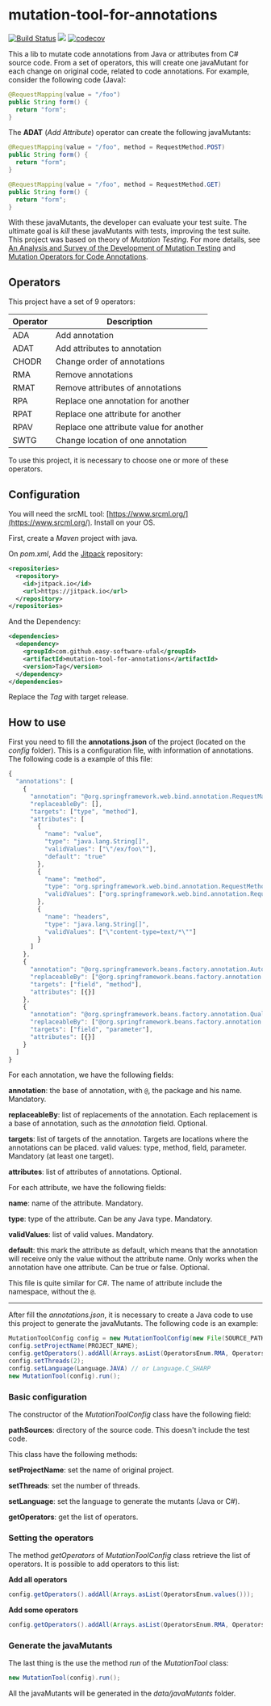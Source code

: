 # mutation-tool-for-annotations

[![Build Status](https://travis-ci.org/easy-software-ufal/mutation-tool-for-annotations.svg?branch=master)](https://travis-ci.org/easy-software-ufal/mutation-tool-for-annotations) [![](https://jitpack.io/v/easy-software-ufal/mutation-tool-for-annotations.svg)](https://jitpack.io/#easy-software-ufal/mutation-tool-for-annotations) [![codecov](https://codecov.io/gh/easy-software-ufal/mutation-tool-for-annotations/branch/master/graph/badge.svg)](https://codecov.io/gh/easy-software-ufal/mutation-tool-for-annotations)

This a lib to mutate code annotations from Java or attributes from C# source code. From a set of operators, this will create one javaMutant for each change on original code, related to code annotations. For example, consider the following code (Java):

```java
@RequestMapping(value = "/foo")
public String form() {
  return "form";
}
```

The **ADAT** (*Add Attribute*) operator can create the following javaMutants:

```java
@RequestMapping(value = "/foo", method = RequestMethod.POST)
public String form() {
  return "form";
}
```

```java
@RequestMapping(value = "/foo", method = RequestMethod.GET)
public String form() {
  return "form";
}
```

With these javaMutants, the developer can evaluate your test suite. The ultimate goal is *kill* these javaMutants with tests, improving the test suite. This project was based on theory of *Mutation Testing*. For more details, see [An Analysis and Survey of the Development of Mutation Testing](https://ieeexplore.ieee.org/abstract/document/5487526) and [Mutation Operators for Code Annotations](https://dl.acm.org/citation.cfm?id=3266006&dl=ACM&coll=DL).

## Operators

This project have a set of 9 operators:

Operator | Description
---------|---------------
ADA | Add annotation
ADAT | Add attributes to annotation
CHODR | Change order of annotations
RMA | Remove annotations
RMAT | Remove attributes of annotations
RPA | Replace one annotation for another
RPAT | Replace one attribute for another
RPAV | Replace one attribute value for another
SWTG | Change location of one annotation

To use this project, it is necessary to choose one or more of these operators.

## Configuration

You will need the srcML tool: [https://www.srcml.org/](https://www.srcml.org/). Install on your OS.

First, create a *Maven* project with java.

On *pom.xml*, Add the [Jitpack](https://jitpack.io/) repository:

```xml
<repositories>
  <repository>
    <id>jitpack.io</id>
    <url>https://jitpack.io</url>
  </repository>
</repositories>
```
  
And the Dependency:

```xml
<dependencies>
  <dependency>
    <groupId>com.github.easy-software-ufal</groupId>
    <artifactId>mutation-tool-for-annotations</artifactId>
    <version>Tag</version>
  </dependency>
</dependencies>
```

Replace the *Tag* with target release.

## How to use

First you need to fill the **annotations.json** of the project (located on the *config* folder). This is a configuration file, with information of annotations. The following code is a example of this file:

```javascript
{
  "annotations": [
    {
      "annotation": "@org.springframework.web.bind.annotation.RequestMapping",
      "replaceableBy": [],
      "targets": ["type", "method"],
      "attributes": [
        {
          "name": "value",
          "type": "java.lang.String[]",
          "validValues": ["\"/ex/foo\""],
          "default": "true"
        },
        {
          "name": "method",
          "type": "org.springframework.web.bind.annotation.RequestMethod[]",
          "validValues": ["org.springframework.web.bind.annotation.RequestMethod.POST"]
        },
        {
          "name": "headers",
          "type": "java.lang.String[]",
          "validValues": ["\"content-type=text/*\""]
        }
      ]
    },
    {
      "annotation": "@org.springframework.beans.factory.annotation.Autowired",
      "replaceableBy": ["@org.springframework.beans.factory.annotation.Qualifier"],
      "targets": ["field", "method"],
      "attributes": [{}]
    },
    {
      "annotation": "@org.springframework.beans.factory.annotation.Qualifier",
      "replaceableBy": ["@org.springframework.beans.factory.annotation.Autowired"],
      "targets": ["field", "parameter"],
      "attributes": [{}]
    }
  ]
}
```

For each annotation, we have the following fields:

**annotation**: the base of annotation, with `@`, the package and his name. Mandatory.

**replaceableBy**: list of replacements of the annotation. Each replacement is a base of annotation, such as the *annotation* field. Optional.

**targets**: list of targets of the annotation. Targets are locations where the annotations can be placed. valid values: type, method, field, parameter. Mandatory (at least one target).

**attributes**: list of attributes of annotations. Optional.

For each attribute, we have the following fields:

**name**: name of the attribute. Mandatory.

**type**: type of the attribute. Can be any Java type. Mandatory.

**validValues**: list of valid values. Mandatory.

**default**: this mark the attribute as default, which means that the annotation will receive only the value without the attribute name. Only works when the annotation have one attribute. Can be true or false. Optional.

This file is quite similar for C#. The name of attribute include the namespace, without the `@`.

-----

After fill the *annotations.json*, it is necessary to create a Java code to use this project to generate the javaMutants. The following code is an example:

```java
MutationToolConfig config = new MutationToolConfig(new File(SOURCE_PATH));
config.setProjectName(PROJECT_NAME);
config.getOperators().addAll(Arrays.asList(OperatorsEnum.RMA, OperatorsEnum.RMAT));
config.setThreads(2);
config.setLanguage(Language.JAVA) // or Language.C_SHARP
new MutationTool(config).run();
```

### Basic configuration

The constructor of the *MutationToolConfig* class have the following field:

**pathSources**: directory of the source code. This doesn't include the test code.

This class have the following methods:

**setProjectName**: set the name of original project.

**setThreads**: set the number of threads.

**setLanguage**: set the language to generate the mutants (Java or C#).

**getOperators**: get the list of operators.

### Setting the operators

The method *getOperators* of *MutationToolConfig* class retrieve the list of operators. It is possible to add operators to this list:

**Add all operators**

```java
config.getOperators().addAll(Arrays.asList(OperatorsEnum.values()));
```

**Add some operators**

```java
config.getOperators().addAll(Arrays.asList(OperatorsEnum.RMA, OperatorsEnum.RMAT));
```

### Generate the javaMutants

The last thing is the use the method *run* of the *MutationTool* class:

```java
new MutationTool(config).run();
```

All the javaMutants will be generated in the *data/javaMutants* folder.